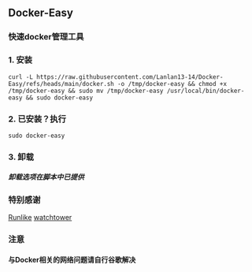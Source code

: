 ## Docker-Easy
### 快速docker管理工具
### 1. 安装
```
curl -L https://raw.githubusercontent.com/Lanlan13-14/Docker-Easy/refs/heads/main/docker.sh -o /tmp/docker-easy && chmod +x /tmp/docker-easy && sudo mv /tmp/docker-easy /usr/local/bin/docker-easy && sudo docker-easy
```
### 2. 已安装？执行
```
sudo docker-easy
```
### 3. 卸载
##### 卸载选项在脚本中已提供

### 特别感谢
[Runlike](https://github.com/lavie/runlike)
[watchtower](https://github.com/containrrr/watchtower)
### 注意
#### 与Docker相关的网络问题请自行谷歌解决
